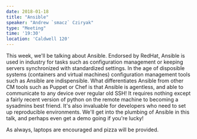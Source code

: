 ```yaml
---
date: 2018-01-18
title: "Ansible"
speaker: "Andrew `smacz` Cziryak"
type: "Meeting"
time: '19:30'
location: 'Caldwell 120'
---
```


This week, we'll be talking about Ansible. Endorsed by RedHat, Ansible is used in industry for tasks such as configuration management or keeping servers synchronized with standardized settings. In the age of disposible systems (containers and virtual machines) configuration management tools such as Ansible are indispensible. What differentiates Ansible from other CM tools such as Puppet or Chef is that Ansible is agentless, and able to communicate to any device over regular old SSH! It requires nothing except a fairly recent version of python on the remote machine to becoming a sysadmins best friend. It's also invaluable for developers who need to set up reproducible environments. We'll get into the plumbing of Ansible in this talk, and perhaps even get a demo going if you're lucky!

As always, laptops are encouraged and pizza will be provided.
